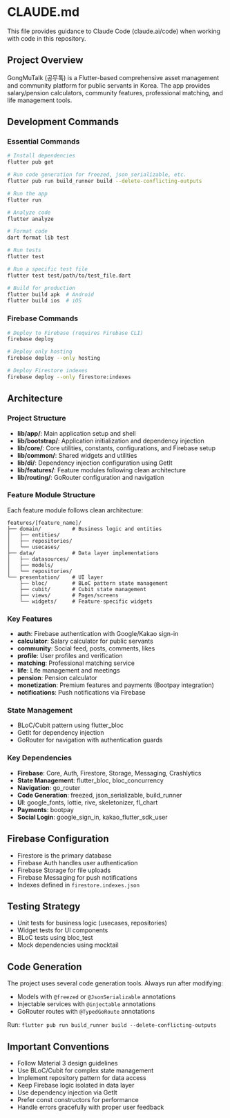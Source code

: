 # CLAUDE.md

This file provides guidance to Claude Code (claude.ai/code) when working with code in this repository.

## Project Overview

GongMuTalk (공무톡) is a Flutter-based comprehensive asset management and community platform for public servants in Korea. The app provides salary/pension calculators, community features, professional matching, and life management tools.

## Development Commands

### Essential Commands
```bash
# Install dependencies
flutter pub get

# Run code generation for freezed, json_serializable, etc.
flutter pub run build_runner build --delete-conflicting-outputs

# Run the app
flutter run

# Analyze code
flutter analyze

# Format code
dart format lib test

# Run tests
flutter test

# Run a specific test file
flutter test test/path/to/test_file.dart

# Build for production
flutter build apk  # Android
flutter build ios  # iOS
```

### Firebase Commands
```bash
# Deploy to Firebase (requires Firebase CLI)
firebase deploy

# Deploy only hosting
firebase deploy --only hosting

# Deploy Firestore indexes
firebase deploy --only firestore:indexes
```

## Architecture

### Project Structure
- **lib/app/**: Main application setup and shell
- **lib/bootstrap/**: Application initialization and dependency injection
- **lib/core/**: Core utilities, constants, configurations, and Firebase setup
- **lib/common/**: Shared widgets and utilities
- **lib/di/**: Dependency injection configuration using GetIt
- **lib/features/**: Feature modules following clean architecture
- **lib/routing/**: GoRouter configuration and navigation

### Feature Module Structure
Each feature module follows clean architecture:
```
features/[feature_name]/
├── domain/          # Business logic and entities
│   ├── entities/
│   ├── repositories/
│   └── usecases/
├── data/            # Data layer implementations
│   ├── datasources/
│   ├── models/
│   └── repositories/
└── presentation/    # UI layer
    ├── bloc/        # BLoC pattern state management
    ├── cubit/       # Cubit state management
    ├── views/       # Pages/screens
    └── widgets/     # Feature-specific widgets
```

### Key Features
- **auth**: Firebase authentication with Google/Kakao sign-in
- **calculator**: Salary calculator for public servants
- **community**: Social feed, posts, comments, likes
- **profile**: User profiles and verification
- **matching**: Professional matching service
- **life**: Life management and meetings
- **pension**: Pension calculator
- **monetization**: Premium features and payments (Bootpay integration)
- **notifications**: Push notifications via Firebase

### State Management
- BLoC/Cubit pattern using flutter_bloc
- GetIt for dependency injection
- GoRouter for navigation with authentication guards

### Key Dependencies
- **Firebase**: Core, Auth, Firestore, Storage, Messaging, Crashlytics
- **State Management**: flutter_bloc, bloc_concurrency
- **Navigation**: go_router
- **Code Generation**: freezed, json_serializable, build_runner
- **UI**: google_fonts, lottie, rive, skeletonizer, fl_chart
- **Payments**: bootpay
- **Social Login**: google_sign_in, kakao_flutter_sdk_user

## Firebase Configuration
- Firestore is the primary database
- Firebase Auth handles user authentication
- Firebase Storage for file uploads
- Firebase Messaging for push notifications
- Indexes defined in `firestore.indexes.json`

## Testing Strategy
- Unit tests for business logic (usecases, repositories)
- Widget tests for UI components
- BLoC tests using bloc_test
- Mock dependencies using mocktail

## Code Generation
The project uses several code generation tools. Always run after modifying:
- Models with `@freezed` or `@JsonSerializable` annotations
- Injectable services with `@injectable` annotations
- GoRouter routes with `@TypedGoRoute` annotations

Run: `flutter pub run build_runner build --delete-conflicting-outputs`

## Important Conventions
- Follow Material 3 design guidelines
- Use BLoC/Cubit for complex state management
- Implement repository pattern for data access
- Keep Firebase logic isolated in data layer
- Use dependency injection via GetIt
- Prefer const constructors for performance
- Handle errors gracefully with proper user feedback